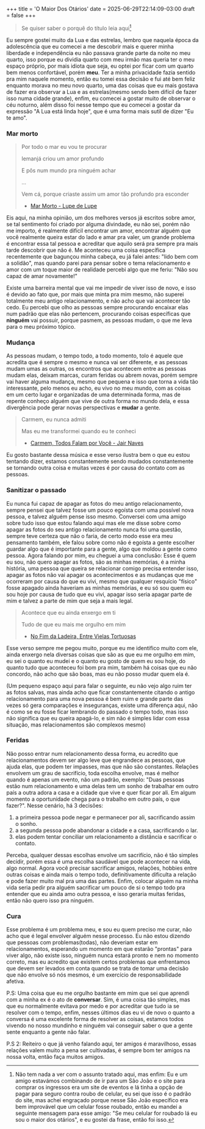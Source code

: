 +++
title = 'O Maior Dos Otários'
date = 2025-06-29T22:14:09-03:00
draft = false
+++

> Se quiser saber o porquê do título leia aqui[^1]

Eu sempre gostei muito da Lua e das estrelas, lembro que naquela época da adolescência que 
eu comecei a me descobrir mais e querer minha liberdade e independência eu não passava grande
parte da noite no meu quarto, isso porque eu dividia quarto com meu irmão mas queria ter o meu
espaço próprio, por mais idiota que seja, eu optei por ficar com um quarto bem menos confortável,
porém **meu**. Ter a minha privacidade fazia sentido pra mim naquele momento, então eu tomei essa
decisão e fui até bem feliz enquanto morava no meu novo quarto, uma das coisas que eu mais gostava 
de fazer era observar a Lua e as estrelas(mesmo sendo bem difícil de fazer isso numa cidade grande), 
enfim, eu comecei a gostar muito de observar o céu noturno, além disso foi nesse tempo que eu
comecei a gostar da expressão "A Lua está linda hoje", que é uma forma mais sutil de dizer "Eu te amo".

### Mar morto

> Por todo o mar eu vou te procurar
>
> Iemanjá criou um amor profundo
>
> E pôs num mundo pra ninguém achar
>
> ...
>
> Vem cá, porque criaste assim um amor tão profundo pra esconder
> - [Mar Morto - Lupe de Lupe](https://www.youtube.com/watch?v=QkUIkU_-LJU)

Eis aqui, na minha opinião, um dos melhores versos já escritos sobre amor, se tal sentimento foi
criado por alguma divindade, eu não sei, porém não me importo, é realmente difícil encontrar um amor,
encontrar alguém que você realmente queira estar do lado e amar pra valer, um grande problema é encontrar
essa tal pessoa e acreditar que aquilo será pra sempre pra mais tarde descobrir que não é. Me aconteceu uma
coisa específica recentemente que bagunçou minha cabeça, eu já falei antes: "lido bem com a solidão", mas quando
parei para pensar sobre o tema relacionamento e amor com um toque maior de realidade percebi algo que me feriu:
"Não sou capaz de amar novamente!"

Existe uma barreira mental que vai me impedir de viver isso de novo, e isso é devido ao fato que, por mais que minta
pra mim mesmo, não superei totalmente meu antigo relacionamento, e não acho que vai acontecer tão cedo. Eu percebi
que olho as pessoas sempre procurando encaixar elas num padrão que elas não pertencem, procurando coisas específicas
que **ninguém** vai possuir, porque pasmem, as pessoas mudam, o que me leva para o meu próximo tópico.

### Mudança

As pessoas mudam, o tempo todo, a todo momento, tolo é aquele que acredita que é sempre o mesmo e nunca vai ser diferente,
e as pessoas mudam umas as outras, os encontros que acontecem entre as pessoas mudam elas, deixam marcas, curam feridas
ou abrem novas, porém sempre vai haver alguma mudança, mesmo que pequena e isso que torna a vida tão interessante, pelo menos
eu acho, eu vivo no meu mundo, com as coisas em um certo lugar e organizadas de uma determinada forma, mas de repente conheço
alguém que vive de outra forma no mundo dela, e essa divergência pode gerar novas perspectivas e **mudar** a gente.

> Carmem, eu nunca admiti
>
> Mas eu me transformei quando eu te conheci
> - [Carmem, Todos Falam por Você - Jair Naves](https://www.youtube.com/watch?v=OZA5XA4tmYU) 

Eu gosto bastante dessa música e esse verso ilustra bem o que eu estou tentando dizer, estamos constantemente sendo mudados
constantemente se tornando outra coisa e muitas vezes é por causa do contato com as pessoas.

### Sanitizar o passado

Eu nunca fui capaz de apagar as fotos do meu antigo relacionamento, sempre pensei que talvez fosse um pouco egoísta com uma
possível nova pessoa, e talvez alguém pense isso mesmo. Conversei com uma amigo sobre tudo isso que estou falando aqui mas ele
me disse sobre como apagar as fotos do seu antigo relacionamento nunca foi uma questão, sempre teve certeza que não o faria, de certo modo esse era meu pensamento
também, ele falou sobre como não é egoísta a gente escolher guardar algo que é importante para a gente, algo que moldou a gente
como pessoa. Agora falando por mim, eu cheguei a uma conclusão: Esse é quem eu sou, não quero apagar as fotos, são as minhas memórias,
é a minha história, uma pessoa que queira se relacionar comigo precisa entender isso, apagar as fotos não vai apagar os acontecimentos
e as mudanças que me ocorreram por causa do que eu vivi, mesmo que qualquer resquício "físico" fosse apagado ainda haveriam as minhas
memórias, e eu só sou quem eu sou hoje por causa de tudo que eu vivi, apagar isso seria apagar parte de mim e talvez a parte de mim que
seja a mais legal.

> Acontece que eu ainda enxergo em ti
>
> Tudo de que eu mais me orgulho em mim
> - [No Fim da Ladeira, Entre Vielas Tortuosas](https://www.youtube.com/watch?v=4i4Omc0RmcA) 

Esse verso sempre me pegou muito, porque eu me identifico muito com ele, ainda enxergo nela diversas coisas que são as que eu me orgulho
em mim, eu sei o quanto eu mudei e o quanto eu gosto de quem eu sou hoje, do quanto tudo que aconteceu foi bom pra mim, também há coisas
que eu não concordo, não acho que são boas, mas eu não posso mudar quem ela é.

(Um pequeno espaço aqui para falar o seguinte, eu não vejo algo ruim ter as fotos salvas, mas ainda acho que ficar constantemente citando
o antigo relacionamento para uma nova pessoa é bem ruim e grande parte das vezes só gera comparações e inseguranças, existe uma diferença
aqui, não é como se eu fosse ficar lembrando do passado o tempo todo, mas isso não significa que eu queira apagá-lo, e sim não é simples
lidar com essa situação, mas relacionamentos são complexos mesmo)

### Feridas

Não posso entrar num relacionamento dessa forma, eu acredito que relacionamentos devem ser algo leve que engrandece as pessoas, que ajuda
elas, que podem ter impasses, mas que não são constantes. Relações envolvem um grau de sacrifício, toda escolha envolve,
mas é melhor quando é apenas um evento, não um padrão, exemplo: "Duas pessoas estão num relacionamento e uma delas tem um sonho de trabalhar
em outro país a outra adora a casa e a cidade que vive e quer ficar por ali. Em algum momento a oportunidade chega para o trabalho em outro
país, o que fazer?". Nesse cenário, há 3 decisões: 

1. a primeira pessoa pode negar e permanecer por ali, sacrificando assim o sonho.
2. a segunda pessoa pode abandonar a cidade e a casa, sacrificando o lar.
3. elas podem tentar conciliar um relacionamento a distância e sacrificar o contato.

Perceba, qualquer dessas escolhas envolve um sacrifício, não é tão simples decidir, porém essa é uma escolha saudável que pode acontecer na vida, algo normal.
Agora você precisar sacrificar amigos, relações, hobbies entre outras coisas e ainda mais o tempo todo, definitivamente dificulta a relação e pode
fazer muito mal pra uma das partes. Enfim, colocar alguém na minha vida seria pedir pra alguém sacrificar um pouco de si o tempo todo pra entender
que eu ainda amo outra pessoa, e isso geraria muitas feridas, então não quero isso pra ninguém.

### Cura

Esse problema é um problema meu, e sou eu quem preciso me curar, não acho que é legal envolver alguém nesse processo. Eu não estou dizendo que
pessoas com problemas(todas), não deveriam estar em relacionamentos, esperando um momento em que estarão "prontas" para viver algo, não existe
isso, ninguém nunca estará pronto e nem no momento correto, mas eu acredito que existem certos problemas que enfrentamos que devem ser levados em 
conta quando se trata de tomar uma decisão que não envolve só nós mesmos, é um exercício de responsabilidade afetiva.

P.S: Uma coisa que eu me orgulho bastante em mim que sei que aprendi com a minha ex é o ato de **conversar**. Sim, é uma coisa tão simples, mas
que eu normalmente evitava por medo e por acreditar que tudo ia se resolver com o tempo, enfim, nesses últimos dias eu vi de novo o quanto a conversa
é uma excelente forma de resolver as coisas, estamos todos vivendo no nosso mundinho e ninguém vai conseguir saber o que a gente sente enquanto a gente
não falar.

P.S 2: Reiteiro o que já venho falando aqui, ter amigos é maravilhoso, essas relações valem muito a pena ser cultivadas, é sempre bom ter amigos
na nossa volta, então faça muitos amigos. 

[^1]: Não tem nada a ver com o assunto tratado aqui, mas enfim: Eu e um amigo estavámos combinando de ir para um São João e o site para comprar
os ingressos era um site de eventos e lá tinha a opção de pagar para seguro contra roubo de celular, eu sei que isso é o padrão do site,
mas achei engraçado porque nesse São João específico era bem improvável que um celular fosse roubado, então eu mandei a seguinte mensagem para esse
amigo: "Se meu celular for roubado lá eu sou o maior dos otários", e eu gostei da frase, então foi isso.
